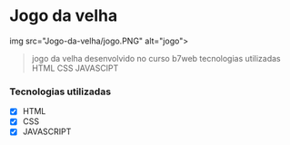 # Jogo da velha
img src="Jogo-da-velha/jogo.PNG" alt="jogo">



> jogo da velha desenvolvido no curso b7web tecnologias utilizadas HTML CSS JAVASCIPT

### Tecnologias utilizadas

- [x] HTML
- [x] CSS
- [x] JAVASCRIPT
